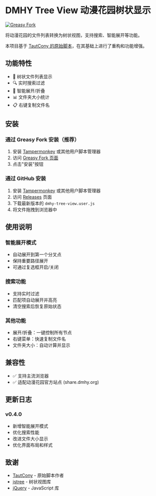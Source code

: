 # DMHY Tree View 动漫花园树状显示

[![Greasy Fork]([https://img.shields.io/badge/Greasy%20Fork-install-green)](https://greasyfork.org/zh-CN/scripts/26430-dmhy-tree-view](https://greasyfork.org/zh-CN/scripts/523875-%E5%8A%A8%E6%BC%AB%E8%8A%B1%E5%9B%AD%E6%A0%91%E7%8A%B6%E6%98%BE%E7%A4%BA))

将动漫花园的文件列表转换为树状视图，支持搜索、智能展开等功能。

本项目基于 [TautCony 的原始脚本](https://greasyfork.org/zh-CN/scripts/26430-dmhy-tree-view)，在其基础上进行了重构和功能增强。

## 功能特性

- 🌲 树状文件列表显示
- 🔍 实时搜索过滤
- 📂 智能展开/折叠
- 📊 文件夹大小统计
- 📋 右键复制文件名

## 安装

### 通过 Greasy Fork 安装（推荐）
1. 安装 [Tampermonkey](https://www.tampermonkey.net/) 或其他用户脚本管理器
2. 访问 [Greasy Fork 页面]([https://greasyfork.org/zh-CN/scripts/26430-dmhy-tree-view](https://greasyfork.org/zh-CN/scripts/523875-%E5%8A%A8%E6%BC%AB%E8%8A%B1%E5%9B%AD%E6%A0%91%E7%8A%B6%E6%98%BE%E7%A4%BA))
3. 点击"安装"按钮

### 通过 GitHub 安装
1. 安装 [Tampermonkey](https://www.tampermonkey.net/) 或其他用户脚本管理器
2. 访问 [Releases]([https://github.com/xkbkx5904/dmhy-tree-view/releases](https://github.com/xkbkx5904/DMHY-Tree-View/blob/main/dmhy-tree-view.user.js)) 页面
3. 下载最新版本的 `dmhy-tree-view.user.js`
4. 将文件拖拽到浏览器中

## 使用说明

### 智能展开模式
- 自动展开到第一个分叉点
- 保持重要路径展开
- 可通过复选框开启/关闭

### 搜索功能
- 支持实时过滤
- 匹配项自动展开并高亮
- 清空搜索后恢复原始状态

### 其他功能
- 展开/折叠：一键控制所有节点
- 右键菜单：快速复制文件名
- 文件夹大小：自动计算并显示

## 兼容性

- ✅ 支持主流浏览器
- ✅ 适配动漫花园官方站点 (share.dmhy.org)

## 更新日志

### v0.4.0
- 新增智能展开模式
- 优化搜索性能
- 改进文件大小显示
- 优化界面布局和样式

## 致谢

- [TautCony](https://greasyfork.org/zh-CN/users/44063-tautcony) - 原始脚本作者
- [jstree](https://www.jstree.com/) - 树状视图库
- [jQuery](https://jquery.com/) - JavaScript 库

